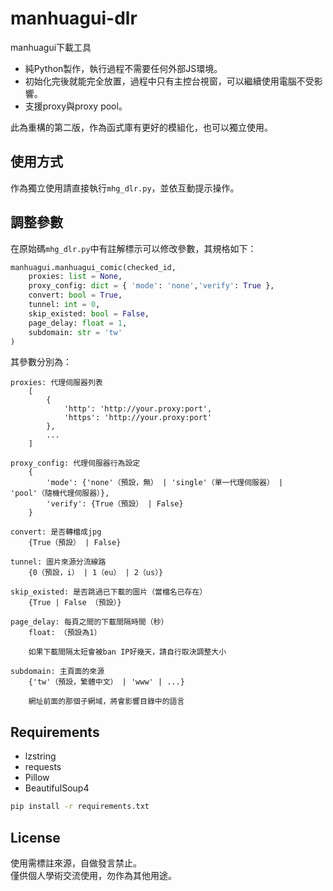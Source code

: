 # manhuagui-dlr

manhuagui下載工具  
* 純Python製作，執行過程不需要任何外部JS環境。  
* 初始化完後就能完全放置，過程中只有主控台視窗，可以繼續使用電腦不受影響。  
* 支援proxy與proxy pool。
  
此為重構的第二版，作為函式庫有更好的模組化，也可以獨立使用。

## 使用方式
作為獨立使用請直接執行`mhg_dlr.py`，並依互動提示操作。

## 調整參數
在原始碼`mhg_dlr.py`中有註解標示可以修改參數，其規格如下：
```py
manhuagui.manhuagui_comic(checked_id,
    proxies: list = None,
    proxy_config: dict = { 'mode': 'none','verify': True },
    convert: bool = True,
    tunnel: int = 0,
    skip_existed: bool = False,
    page_delay: float = 1,
    subdomain: str = 'tw'
)
```
其參數分別為：
```
proxies: 代理伺服器列表
    [
        {
            'http': 'http://your.proxy:port',
            'https': 'http://your.proxy:port'
        },
        ...
    ]

proxy_config: 代理伺服器行為設定
    {
        'mode': {'none'（預設，無） | 'single'（單一代理伺服器） | 'pool'（隨機代理伺服器）},
        'verify': {True（預設） | False}
    }

convert: 是否轉檔成jpg
    {True（預設） | False}

tunnel: 圖片來源分流線路
    {0（預設，i） | 1（eu） | 2（us）}

skip_existed: 是否跳過已下載的圖片（當檔名已存在）
    {True | False （預設）}

page_delay: 每頁之間的下載間隔時間（秒）
    float: （預設為1）

    如果下載間隔太短會被ban IP好幾天，請自行取決調整大小

subdomain: 主頁面的來源
    {'tw'（預設，繁體中文） | 'www' | ...}

    網址前面的那個子網域，將會影響目錄中的語言
```
## Requirements
* lzstring
* requests
* Pillow
* BeautifulSoup4

```bash
pip install -r requirements.txt
```

## License
使用需標註來源，自做發言禁止。  
僅供個人學術交流使用，勿作為其他用途。